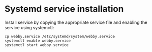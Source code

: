 # Systemd service installation

Install service by copying the appropriate service file and enabling the
service using systemctl:

```
cp webby.service /etc/systemd/system/webby.service
systemctl enable webby.service
systemctl start webby.service
```
